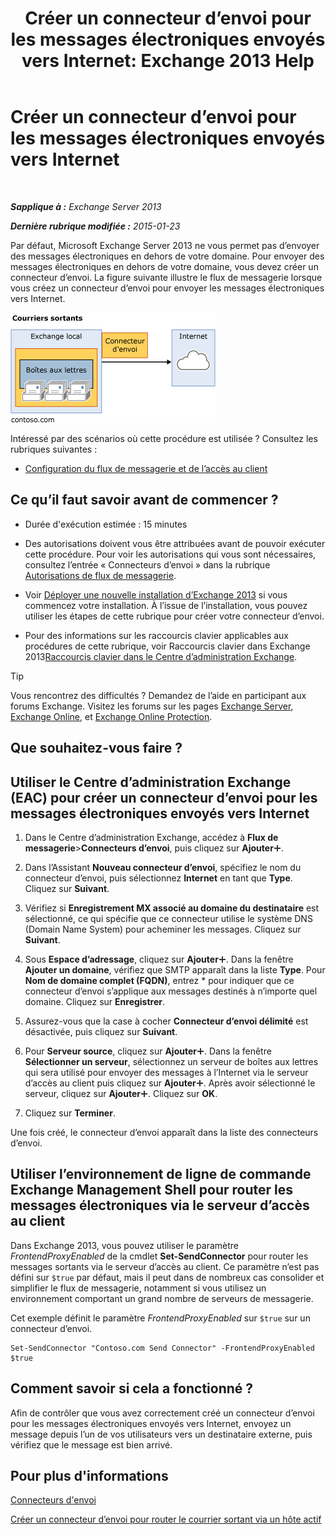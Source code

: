 ﻿---
title: 'Créer un connecteur d’envoi pour les messages électroniques envoyés vers Internet: Exchange 2013 Help'
TOCTitle: Créer un connecteur d’envoi pour les messages électroniques envoyés vers Internet
ms:assetid: 6deaefa8-1152-40d9-b1ba-9c19bdf8a928
ms:mtpsurl: https://technet.microsoft.com/fr-fr/library/JJ657457(v=EXCHG.150)
ms:contentKeyID: 50478399
ms.date: 04/24/2018
mtps_version: v=EXCHG.150
ms.translationtype: HT
---

# Créer un connecteur d’envoi pour les messages électroniques envoyés vers Internet

 

_**Sapplique à :** Exchange Server 2013_

_**Dernière rubrique modifiée :** 2015-01-23_

Par défaut, Microsoft Exchange Server 2013 ne vous permet pas d’envoyer des messages électroniques en dehors de votre domaine. Pour envoyer des messages électroniques en dehors de votre domaine, vous devez créer un connecteur d’envoi. La figure suivante illustre le flux de messagerie lorsque vous créez un connecteur d’envoi pour envoyer les messages électroniques vers Internet.

![connector\_send\_onprem\_internet](images/JJ657457.e8963e4f-7dce-461f-bbcf-660278cefa35(EXCHG.150).gif "connector_send_onprem_internet")

Intéressé par des scénarios où cette procédure est utilisée ? Consultez les rubriques suivantes :

  - [Configuration du flux de messagerie et de l’accès au client](configure-mail-flow-and-client-access-exchange-2013-help.md)

## Ce qu’il faut savoir avant de commencer ?

  - Durée d'exécution estimée : 15 minutes

  - Des autorisations doivent vous être attribuées avant de pouvoir exécuter cette procédure. Pour voir les autorisations qui vous sont nécessaires, consultez l’entrée « Connecteurs d’envoi » dans la rubrique [Autorisations de flux de messagerie](mail-flow-permissions-exchange-2013-help.md).

  - Voir [Déployer une nouvelle installation d’Exchange 2013](deploy-a-new-installation-of-exchange-2013-exchange-2013-help.md) si vous commencez votre installation. À l’issue de l’installation, vous pouvez utiliser les étapes de cette rubrique pour créer votre connecteur d’envoi.

  - Pour des informations sur les raccourcis clavier applicables aux procédures de cette rubrique, voir Raccourcis clavier dans Exchange 2013[Raccourcis clavier dans le Centre d’administration Exchange](keyboard-shortcuts-in-the-exchange-admin-center-exchange-online-protection-help.md).

> [!TIP]
> Vous rencontrez des difficultés ? Demandez de l’aide en participant aux forums Exchange. Visitez les forums sur les pages <a href="https://go.microsoft.com/fwlink/p/?linkid=60612">Exchange Server</a>, <a href="https://go.microsoft.com/fwlink/p/?linkid=267542">Exchange Online</a>, et <a href="https://go.microsoft.com/fwlink/p/?linkid=285351">Exchange Online Protection</a>.


## Que souhaitez-vous faire ?

## Utiliser le Centre d’administration Exchange (EAC) pour créer un connecteur d’envoi pour les messages électroniques envoyés vers Internet

1.  Dans le Centre d’administration Exchange, accédez à **Flux de messagerie**\>**Connecteurs d’envoi**, puis cliquez sur **Ajouter**![Icône Ajouter](images/JJ218640.c1e75329-d6d7-4073-a27d-498590bbb558(EXCHG.150).gif "Icône Ajouter").

2.  Dans l’Assistant **Nouveau connecteur d’envoi**, spécifiez le nom du connecteur d’envoi, puis sélectionnez **Internet** en tant que **Type**. Cliquez sur **Suivant**.

3.  Vérifiez si **Enregistrement MX associé au domaine du destinataire** est sélectionné, ce qui spécifie que ce connecteur utilise le système DNS (Domain Name System) pour acheminer les messages. Cliquez sur **Suivant**.

4.  Sous **Espace d’adressage**, cliquez sur **Ajouter**![Icône Ajouter](images/JJ218640.c1e75329-d6d7-4073-a27d-498590bbb558(EXCHG.150).gif "Icône Ajouter"). Dans la fenêtre **Ajouter un domaine**, vérifiez que SMTP apparaît dans la liste **Type**. Pour **Nom de domaine complet (FQDN)**, entrez \* pour indiquer que ce connecteur d’envoi s’applique aux messages destinés à n’importe quel domaine. Cliquez sur **Enregistrer**.

5.  Assurez-vous que la case à cocher **Connecteur d’envoi délimité** est désactivée, puis cliquez sur **Suivant**.

6.  Pour **Serveur source**, cliquez sur **Ajouter**![Icône Ajouter](images/JJ218640.c1e75329-d6d7-4073-a27d-498590bbb558(EXCHG.150).gif "Icône Ajouter"). Dans la fenêtre **Sélectionner un serveur**, sélectionnez un serveur de boîtes aux lettres qui sera utilisé pour envoyer des messages à l’Internet via le serveur d’accès au client puis cliquez sur **Ajouter**![Icône Ajouter](images/JJ218640.c1e75329-d6d7-4073-a27d-498590bbb558(EXCHG.150).gif "Icône Ajouter"). Après avoir sélectionné le serveur, cliquez sur **Ajouter**![Icône Ajouter](images/JJ218640.c1e75329-d6d7-4073-a27d-498590bbb558(EXCHG.150).gif "Icône Ajouter"). Cliquez sur **OK**.

7.  Cliquez sur **Terminer**.

Une fois créé, le connecteur d’envoi apparaît dans la liste des connecteurs d’envoi.

## Utiliser l’environnement de ligne de commande Exchange Management Shell pour router les messages électroniques via le serveur d’accès au client

Dans Exchange 2013, vous pouvez utiliser le paramètre *FrontendProxyEnabled* de la cmdlet **Set-SendConnector** pour router les messages sortants via le serveur d’accès au client. Ce paramètre n’est pas défini sur `$true` par défaut, mais il peut dans de nombreux cas consolider et simplifier le flux de messagerie, notamment si vous utilisez un environnement comportant un grand nombre de serveurs de messagerie.

Cet exemple définit le paramètre *FrontendProxyEnabled* sur `$true` sur un connecteur d’envoi.

    Set-SendConnector "Contoso.com Send Connector" -FrontendProxyEnabled $true

## Comment savoir si cela a fonctionné ?

Afin de contrôler que vous avez correctement créé un connecteur d’envoi pour les messages électroniques envoyés vers Internet, envoyez un message depuis l’un de vos utilisateurs vers un destinataire externe, puis vérifiez que le message est bien arrivé.

## Pour plus d'informations

[Connecteurs d'envoi](send-connectors-exchange-2013-help.md)

[Créer un connecteur d’envoi pour router le courrier sortant via un hôte actif](create-a-send-connector-to-route-outbound-email-through-a-smart-host-exchange-2013-help.md)

